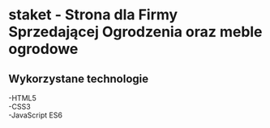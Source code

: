 # staket - Strona dla Firmy Sprzedającej Ogrodzenia oraz meble ogrodowe

## Wykorzystane technologie

  -HTML5 <br>
  -CSS3 <br>
  -JavaScript ES6 <br>
  

